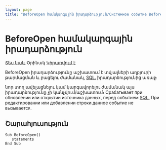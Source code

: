 ```yaml
---
layout: page
title: "BeforeOpen համակարգային իրադարձություն/Системное событие BeforeOpen"
---
```


# BeforeOpen համակարգային իրադարձություն

[Տես նաև](../ScriptProcs/DataEvents.md) Օրինակ [Կիրառվում է](../ScriptProcs/DataEvents.md)


BeforeOpen իրադարձությունը աշխատում է տվյալների աղբյուրի թարմացման և բացելու ժամանակ, [SQL.](../ScriptProcs/SQL.html) իրադարձությունից առաջ։ 

նոր տող ավելացնելու կամ կարգավորելու ժամանակ այս իրադարձությունը չի կանչվում/աշխատում։
Срабатывает при обновлении или открытии источника данных, перед событием [SQL.](../ScriptProcs/SQL.html)
При редактировании или добавлении строки данное событие не вызывается.



## Շարահյուսություն

```as4x
Sub BeforeOpen()
   statements
End Sub
```
